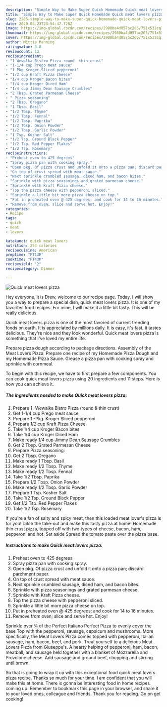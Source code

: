 ```yaml
---
description: "Simple Way to Make Super Quick Homemade Quick meat lovers pizza"
title: "Simple Way to Make Super Quick Homemade Quick meat lovers pizza"
slug: 2285-simple-way-to-make-super-quick-homemade-quick-meat-lovers-pizza
date: 2020-06-23T23:54:47.728Z
image: https://img-global.cpcdn.com/recipes/2980ba4d057bc205/751x532cq70/quick-meat-lovers-pizza-recipe-main-photo.jpg
thumbnail: https://img-global.cpcdn.com/recipes/2980ba4d057bc205/751x532cq70/quick-meat-lovers-pizza-recipe-main-photo.jpg
cover: https://img-global.cpcdn.com/recipes/2980ba4d057bc205/751x532cq70/quick-meat-lovers-pizza-recipe-main-photo.jpg
author: Mittie Manning
ratingvalue: 3.8
reviewcount: 13
recipeingredient:
- "1 Wewalka Bistro Pizza round  thin crust"
- "1-1/4 cup Prego meat sauce"
- "1 Pkg Kroger Sliced pepperoni"
- "1/2 cup Kraft Pizza Cheese"
- "1/4 cup Kroger Bacon bites"
- "1/4 cup Kroger Diced Ham"
- "1/4 cup Jimmy Dean Sausage Crumbles"
- "2 Tbsp. Grated Parmesan Cheese"
- " Pizza seasoning"
- "2 Tbsp. Oregano"
- "1 Tbsp. Basil"
- "1/2 Tbsp. Thyme"
- "1/2 Tbsp. Fennal"
- "1/2 Tbsp. Paprika"
- "1/2 Tbsp. Onion Powder"
- "1/2 Tbsp. Garlic Powder"
- "1 Tsp. Kosher Salt"
- "1/2 Tsp. Ground Black Pepper"
- "1/2 Tsp. Red Pepper Flakes"
- "1/2 Tsp. Rosemary"
recipeinstructions:
- "Preheat oven to 425 degrees"
- "Spray pizza pan with cooking spray."
- "Open pkg. Of pizza crust and unfold it onto a pizza pan; discard parchment paper."
- "On top of crust spread with meat sauce."
- "Next sprinkle crumbled sausage, diced ham, and bacon bites."
- "Sprinkle with pizza seasonings and grated parmesan cheese."
- "Sprinkle with Kraft Pizza cheese."
- "Top the pizza cheese with pepperoni sliced."
- "Sprinkle a little bit more pizza cheese on top."
- "Put in preheated oven @ 425 degrees; and cook for 14 to 16 minutes."
- "Remove from oven; slice and serve hot. Enjoy!"
categories:
- Recipe
tags:
- quick
- meat
- lovers

katakunci: quick meat lovers 
nutrition: 254 calories
recipecuisine: American
preptime: "PT13M"
cooktime: "PT43M"
recipeyield: "2"
recipecategory: Dinner

---
```



![Quick meat lovers pizza](https://img-global.cpcdn.com/recipes/2980ba4d057bc205/751x532cq70/quick-meat-lovers-pizza-recipe-main-photo.jpg)

Hey everyone, it is Drew, welcome to our recipe page. Today, I will show you a way to prepare a special dish, quick meat lovers pizza. It is one of my favorites food recipes. For mine, I will make it a little bit tasty. This will be really delicious.

Quick meat lovers pizza is one of the most favored of current trending foods on earth. It is appreciated by millions daily. It is easy, it's fast, it tastes delicious. They're nice and they look wonderful. Quick meat lovers pizza is something that I've loved my entire life.

Prepare pizza dough according to package directions. Assembly of the Meat Lovers Pizza: Prepare one recipe of my Homemade Pizza Dough and my Homemade Pizza Sauce. Grease a pizza pan with cooking spray and sprinkle with cornmeal.


To begin with this recipe, we have to first prepare a few components. You can cook quick meat lovers pizza using 20 ingredients and 11 steps. Here is how you can achieve it.

<!--inarticleads1-->

##### The ingredients needed to make Quick meat lovers pizza:

1. Prepare 1 -Wewalka Bistro Pizza (round &amp; thin crust)
1. Get 1-1/4 cup Prego meat sauce
1. Prepare 1 -Pkg. Kroger Sliced pepperoni
1. Prepare 1/2 cup Kraft Pizza Cheese
1. Take 1/4 cup Kroger Bacon bites
1. Take 1/4 cup Kroger Diced Ham
1. Make ready 1/4 cup Jimmy Dean Sausage Crumbles
1. Get 2 Tbsp. Grated Parmesan Cheese
1. Prepare  Pizza seasoning:
1. Get 2 Tbsp. Oregano
1. Make ready 1 Tbsp. Basil
1. Make ready 1/2 Tbsp. Thyme
1. Make ready 1/2 Tbsp. Fennal
1. Take 1/2 Tbsp. Paprika
1. Prepare 1/2 Tbsp. Onion Powder
1. Make ready 1/2 Tbsp. Garlic Powder
1. Prepare 1 Tsp. Kosher Salt
1. Take 1/2 Tsp. Ground Black Pepper
1. Get 1/2 Tsp. Red Pepper Flakes
1. Take 1/2 Tsp. Rosemary


If you&#39;re a fan of salty and spicy meat, then this loaded meat lover&#39;s pizza is for you! Ditch the take-out and make this tasty pizza at home! Homemade thin crust pizza, topped off with two types of cheese, bacon, ham, pepperoni and hot. Set aside Spread the tomato paste over the pizza base. 

<!--inarticleads2-->

##### Instructions to make Quick meat lovers pizza:

1. Preheat oven to 425 degrees
1. Spray pizza pan with cooking spray.
1. Open pkg. Of pizza crust and unfold it onto a pizza pan; discard parchment paper.
1. On top of crust spread with meat sauce.
1. Next sprinkle crumbled sausage, diced ham, and bacon bites.
1. Sprinkle with pizza seasonings and grated parmesan cheese.
1. Sprinkle with Kraft Pizza cheese.
1. Top the pizza cheese with pepperoni sliced.
1. Sprinkle a little bit more pizza cheese on top.
1. Put in preheated oven @ 425 degrees; and cook for 14 to 16 minutes.
1. Remove from oven; slice and serve hot. Enjoy!


Sprinkle over ¾ of the Perfect Italiano Perfect Pizza to evenly cover the base Top with the pepperoni, sausage, capsicum and mushrooms. More specifically, the Meat Lovers Pizza comes topped with pepperoni, Italian sausage, ham, bacon, beef, and pork. Treat yourself to a delicious Meat Lovers Pizza from Giuseppe&#39;s. A hearty helping of pepperoni, ham, bacon, meatball, and sausage held together with a blanket of Mozzarella and Provolone cheese. Add sausage and ground beef, chopping and stirring until brown. 

So that is going to wrap it up with this exceptional food quick meat lovers pizza recipe. Thanks so much for your time. I am confident that you will make this at home. There is gonna be interesting food in home recipes coming up. Remember to bookmark this page in your browser, and share it to your loved ones, colleague and friends. Thank you for reading. Go on get cooking!
